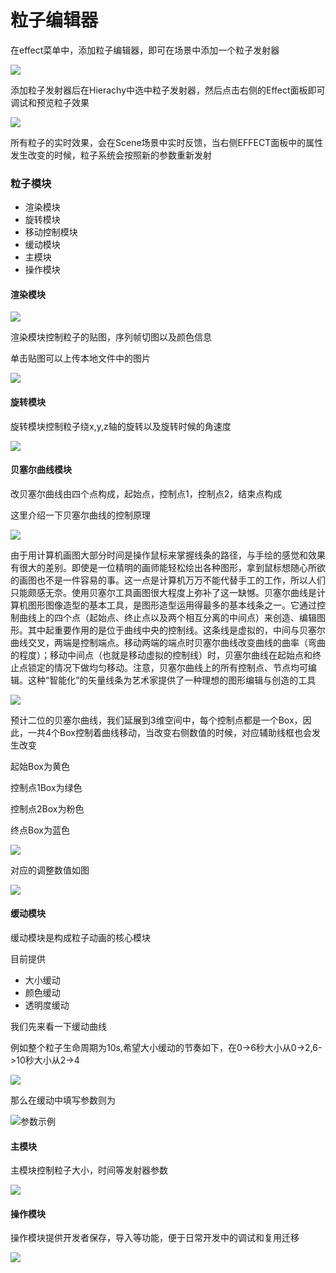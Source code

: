 # 粒子编辑器

在effect菜单中，添加粒子编辑器，即可在场景中添加一个粒子发射器

![](<../.gitbook/assets/image (20).png>)

添加粒子发射器后在Hierachy中选中粒子发射器，然后点击右侧的Effect面板即可调试和预览粒子效果

![](<../.gitbook/assets/image (26).png>)

所有粒子的实时效果，会在Scene场景中实时反馈，当右侧EFFECT面板中的属性发生改变的时候，粒子系统会按照新的参数重新发射



### 粒子模块

* 渲染模块
* 旋转模块
* 移动控制模块
* 缓动模块
* 主模块
* 操作模块



#### 渲染模块

![](<../.gitbook/assets/image (14).png>)

渲染模块控制粒子的贴图，序列帧切图以及颜色信息

单击贴图可以上传本地文件中的图片

![](<../.gitbook/assets/image (23).png>)

#### 旋转模块

旋转模块控制粒子绕x,y,z轴的旋转以及旋转时候的角速度

![](<../.gitbook/assets/image (8).png>)





#### 贝塞尔曲线模块

改贝塞尔曲线由四个点构成，起始点，控制点1，控制点2，结束点构成

这里介绍一下贝塞尔曲线的控制原理

![](<../.gitbook/assets/image (3).png>)



由于用计算机画图大部分时间是操作鼠标来掌握线条的路径，与手绘的感觉和效果有很大的差别。即使是一位精明的画师能轻松绘出各种图形，拿到鼠标想随心所欲的画图也不是一件容易的事。这一点是计算机万万不能代替手工的工作，所以人们只能颇感无奈。使用贝塞尔工具画图很大程度上弥补了这一缺憾。贝塞尔曲线是计算机图形图像造型的基本工具，是图形造型运用得最多的基本线条之一。它通过控制曲线上的四个点（起始点、终止点以及两个相互分离的中间点）来创造、编辑图形。其中起重要作用的是位于曲线中央的控制线。这条线是虚拟的，中间与贝塞尔曲线交叉，两端是控制端点。移动两端的端点时贝塞尔曲线改变曲线的曲率（弯曲的程度）；移动中间点（也就是移动虚拟的控制线）时，贝塞尔曲线在起始点和终止点锁定的情况下做均匀移动。注意，贝塞尔曲线上的所有控制点、节点均可编辑。这种“智能化”的矢量线条为艺术家提供了一种理想的图形编辑与创造的工具

![](<../.gitbook/assets/image (10).png>)





预计二位的贝塞尔曲线，我们延展到3维空间中，每个控制点都是一个Box，因此，一共4个Box控制着曲线移动，当改变右侧数值的时候，对应辅助线框也会发生改变

起始Box为黄色

控制点1Box为绿色

控制点2Box为粉色

终点Box为蓝色

![](<../.gitbook/assets/image (12).png>)



对应的调整数值如图

![](<../.gitbook/assets/image (1).png>)



#### 缓动模块

缓动模块是构成粒子动画的核心模块

目前提供

* 大小缓动
* 颜色缓动
* 透明度缓动

我们先来看一下缓动曲线

例如整个粒子生命周期为10s,希望大小缓动的节奏如下，在0->6秒大小从0->2,6->10秒大小从2->4

![](<../.gitbook/assets/image (25).png>)

那么在缓动中填写参数则为

![参数示例](<../.gitbook/assets/image (4).png>)



#### 主模块

主模块控制粒子大小，时间等发射器参数

![](<../.gitbook/assets/image (31).png>)



#### 操作模块

操作模块提供开发者保存，导入等功能，便于日常开发中的调试和复用迁移

![](<../.gitbook/assets/image (19).png>)

